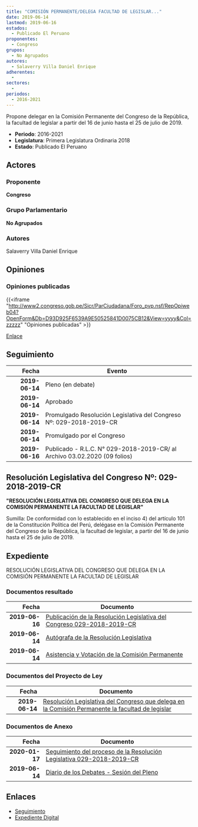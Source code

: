 ```yaml
---
title: "COMISIÓN PERMANENTE/DELEGA FACULTAD DE LEGISLAR..."
date: 2019-06-14
lastmod: 2019-06-16
estados: 
  - Publicado El Peruano
proponentes: 
  - Congreso
grupos: 
  - No Agrupados
autores: 
  - Salaverry Villa Daniel Enrique
adherentes: 
  - 
sectores: 
  - 
periodos: 
  - 2016-2021
---
```


Propone delegar en la Comisión Permanente del Congreso de la República, la facultad de legislar a partir del 16 de junio hasta el 25 de julio de 2019.

- **Periodo**: 2016-2021
- **Legislatura**: Primera Legislatura Ordinaria 2018
- **Estado**: Publicado El Peruano

## Actores

### Proponente

**Congreso**

### Grupo Parlamentario

**No Agrupados**

### Autores

Salaverry Villa Daniel Enrique


## Opiniones

### Opiniones publicadas

{{<iframe "http://www2.congreso.gob.pe/Sicr/ParCiudadana/Foro_pvp.nsf/RepOpiweb04?OpenForm&Db=D93D925F6539A9E50525841D0075CB12&View=yyyy&Col=zzzzz" "Opiniones publicadas" >}}

[Enlace](http://www2.congreso.gob.pe/Sicr/ParCiudadana/Foro_pvp.nsf/RepOpiweb04?OpenForm&Db=D93D925F6539A9E50525841D0075CB12&View=yyyy&Col=zzzzz)

## Seguimiento

| Fecha | Evento |
|------:|--------|
| **2019-06-14** | Pleno (en debate)|
| **2019-06-14** | Aprobado|
| **2019-06-14** | Promulgado Resolución Legislativa del Congreso Nº: 029-2018-2019-CR|
| **2019-06-14** | Promulgado por el Congreso|
| **2019-06-16** | Publicado - R.L.C. N° 029-2018-2019-CR/ al Archivo 03.02.2020 (09 folios)|

## Resolución Legislativa del Congreso Nº: 029-2018-2019-CR

**"RESOLUCIÓN LEGISLATIVA DEL CONGRESO QUE DELEGA EN LA COMISIÓN PERMANENTE LA FACULTAD DE LEGISLAR"**

Sumilla: De conformidad con lo establecido en el inciso 4) del artículo 101 de la Constitución Política del Perú, delégase en la Comisión Permanente del Congreso de la República, la facultad de legislar, a partir del 16 de junio hasta el 25 de julio de 2019.


## Expediente

RESOLUCIÓN LEGISLATIVA DEL CONGRESO QUE DELEGA EN LA COMISIÓN PERMANENTE LA FACULTAD DE LEGISLAR


### Documentos resultado

| Fecha | Documento |
|------:|--------|
| **2019-06-16** | [Publicación de la Resolución Legislativa del Congreso 029-2018-2019-CR](http://www.leyes.congreso.gob.pe/Documentos/2016_2021/Resolucion_del_Congreso/RLC-029-2018-2019-CR.pdf) |
| **2019-06-14** | [Autógrafa de la Resolución Legislativa](http://www.leyes.congreso.gob.pe/Documentos/2016_2021/Autografas/Resolucion_Legislativa_del_Congreso/AU0448720190614..pdf) |
| **2019-06-14** | [Asistencia y Votación de la Comisión Permanente](http://www.leyes.congreso.gob.pe/Documentos/2016_2021/Asistencia_y_Votacion/Proyectos_de_Ley/AV0448720190614.pdf) |

### Documentos del Proyecto de Ley

| Fecha | Documento |
|------:|--------|
| **2019-06-14** | [Resolución Legislativa del Congreso que delega en la Comisión Permanente la facultad de legislar](http://www.leyes.congreso.gob.pe/Documentos/2016_2021/Proyectos_de_Ley_y_de_Resoluciones_Legislativas/PL0448720190614..pdf) |

### Documentos de Anexo

| Fecha | Documento |
|------:|--------|
| **2020-01-17** | [Seguimiento del proceso de la Resolución Legislativa 029-2018-2019-CR](http://www.leyes.congreso.gob.pe/Documentos/2016_2021/Seguimiento_de_Proyectos_de_Ley/04487PL20200117.pdf) |
| **2019-06-14** | [Diario de los Debates - Sesión del Pleno](http://www2.congreso.gob.pe/Sicr/DiarioDebates/Publicad.nsf/SesionesPleno/05256D6E0073DFE9052584200055B7B3/$FILE/SLO-2018-12.pdf) |

## Enlaces 

- [Seguimiento](http://www2.congreso.gob.pehttp://www2.congreso.gob.pe/Sicr/TraDocEstProc/CLProLey2016.nsf/f7fff46988ca05b1052578e100829cc7/a454666a218b70bf0525841c007d2c41?OpenDocument)
- [Expediente Digital](http://www2.congreso.gob.pehttp://www2.congreso.gob.pe/Sicr/TraDocEstProc/CLProLey2016.nsf/f7fff46988ca05b1052578e100829cc7/a454666a218b70bf0525841c007d2c41?OpenDocument&Click=05257FB7005EB655.eb71d0cf91d8294e05256cdf006b5706/$Body/0.1C6C)
